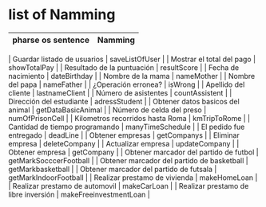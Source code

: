 # list of  Namming

| pharse os sentence | Namming |
| ------------- | ------------- |

|    Guardar listado de usuarios | saveListOfUser     |
|    Mostrar el total del pago | showTotalPay     |
|    Resultado de la puntuación | resultScore     |
|    Fecha de nacimiento | dateBirthday   |
|    Nombre de la mama | nameMother   |
|    Nombre del papa | nameFather     |
|    ¿Operación erronea? | isWrong    |
|    Apellido del cliente | lastnameClient    |
|    Número de asistentes | countAssistent    |
|    Dirección del estudiante | adressStudent     |
|    Obtener datos basicos del animal | getDataBasicAnimal  |
|    Número de celda del preso | numOfPrisonCell  |
|    Kilometros recorridos hasta Roma     | kmTripToRome |
|    Cantidad de tiempo programando   | manyTimeSchedule |
|    El pedido fue entregado  | deadLine |
|    Obtener empresas     | getCompanys |
|    Eliminar empresa     | deleteCompany |
|    Actualizar empresa   | updateCompany |
|    Obtener empresa  | getCompany |
|    Obtener marcador del partido de futbol   | getMarkSocccerFootball |
|    Obtener marcador del partido de basketball   | getMarkbasketball |
|    Obtener marcador del partido de futsala  | getMarkIndoorFootball |
|    Realizar prestamo de vivienda    | makeHomeLoan |
|    Realizar prestamo de automovil   | makeCarLoan |
|    Realizar prestamo de libre inversión     | makeFreeinvestmentLoan |
